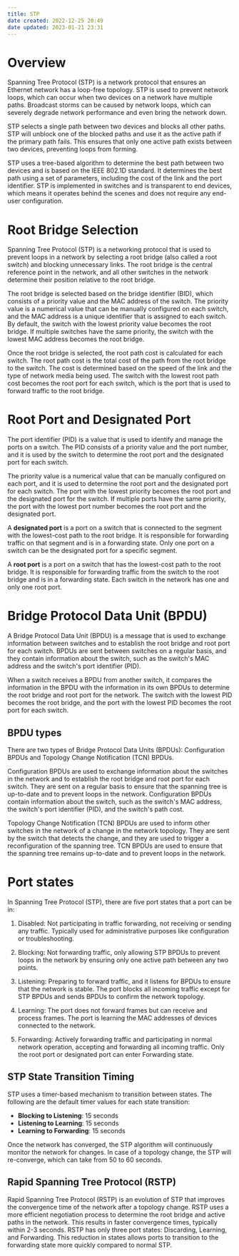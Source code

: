 ```yaml
---
title: STP
date created: 2022-12-25 20:49
date updated: 2023-01-21 23:31
---
```


# Overview

Spanning Tree Protocol (STP) is a network protocol that ensures an Ethernet network has a loop-free topology. STP is used to prevent network loops, which can occur when two devices on a network have multiple paths. Broadcast storms can be caused by network loops, which can severely degrade network performance and even bring the network down.

STP selects a single path between two devices and blocks all other paths. STP will unblock one of the blocked paths and use it as the active path if the primary path fails. This ensures that only one active path exists between two devices, preventing loops from forming.

STP uses a tree-based algorithm to determine the best path between two devices and is based on the IEEE 802.1D standard. It determines the best path using a set of parameters, including the cost of the link and the port identifier. STP is implemented in switches and is transparent to end devices, which means it operates behind the scenes and does not require any end-user configuration.

# Root Bridge Selection

Spanning Tree Protocol (STP) is a networking protocol that is used to prevent loops in a network by selecting a root bridge (also called a root switch) and blocking unnecessary links. The root bridge is the central reference point in the network, and all other switches in the network determine their position relative to the root bridge.

The root bridge is selected based on the bridge identifier (BID), which consists of a priority value and the MAC address of the switch. The priority value is a numerical value that can be manually configured on each switch, and the MAC address is a unique identifier that is assigned to each switch. By default, the switch with the lowest priority value becomes the root bridge. If multiple switches have the same priority, the switch with the lowest MAC address becomes the root bridge.

Once the root bridge is selected, the root path cost is calculated for each switch. The root path cost is the total cost of the path from the root bridge to the switch. The cost is determined based on the speed of the link and the type of network media being used. The switch with the lowest root path cost becomes the root port for each switch, which is the port that is used to forward traffic to the root bridge.

# Root Port and Designated Port

The port identifier (PID) is a value that is used to identify and manage the ports on a switch. The PID consists of a priority value and the port number, and it is used by the switch to determine the root port and the designated port for each switch.

The priority value is a numerical value that can be manually configured on each port, and it is used to determine the root port and the designated port for each switch. The port with the lowest priority becomes the root port and the designated port for the switch. If multiple ports have the same priority, the port with the lowest port number becomes the root port and the designated port.

A **designated port** is a port on a switch that is connected to the segment with the lowest-cost path to the root bridge. It is responsible for forwarding traffic on that segment and is in a forwarding state. Only one port on a switch can be the designated port for a specific segment.

A **root port** is a port on a switch that has the lowest-cost path to the root bridge. It is responsible for forwarding traffic from the switch to the root bridge and is in a forwarding state. Each switch in the network has one and only one root port.

# Bridge Protocol Data Unit (BPDU)

A Bridge Protocol Data Unit (BPDU) is a message that is used to exchange information between switches and to establish the root bridge and root port for each switch. BPDUs are sent between switches on a regular basis, and they contain information about the switch, such as the switch's MAC address and the switch's port identifier (PID).

When a switch receives a BPDU from another switch, it compares the information in the BPDU with the information in its own BPDUs to determine the root bridge and root port for the network. The switch with the lowest PID becomes the root bridge, and the port with the lowest PID becomes the root port for each switch.

## BPDU types

There are two types of Bridge Protocol Data Units (BPDUs): Configuration BPDUs and Topology Change Notification (TCN) BPDUs.

Configuration BPDUs are used to exchange information about the switches in the network and to establish the root bridge and root port for each switch. They are sent on a regular basis to ensure that the spanning tree is up-to-date and to prevent loops in the network. Configuration BPDUs contain information about the switch, such as the switch's MAC address, the switch's port identifier (PID), and the switch's path cost.

Topology Change Notification (TCN) BPDUs are used to inform other switches in the network of a change in the network topology. They are sent by the switch that detects the change, and they are used to trigger a reconfiguration of the spanning tree. TCN BPDUs are used to ensure that the spanning tree remains up-to-date and to prevent loops in the network.

# Port states

In Spanning Tree Protocol (STP), there are five port states that a port can be in:

1. Disabled: Not participating in traffic forwarding, not receiving or sending any traffic. Typically used for administrative purposes like configuration or troubleshooting.

2. Blocking: Not forwarding traffic, only allowing STP BPDUs to prevent loops in the network by ensuring only one active path between any two points.

3. Listening: Preparing to forward traffic, and it listens for BPDUs to ensure that the network is stable. The port blocks all incoming traffic except for STP BPDUs and sends BPDUs to confirm the network topology.

4. Learning: The port does not forward frames but can receive and process frames. The port is learning the MAC addresses of devices connected to the network.

5. Forwarding: Actively forwarding traffic and participating in normal network operation, accepting and forwarding all incoming traffic. Only the root port or designated port can enter Forwarding state.

## STP State Transition Timing

STP uses a timer-based mechanism to transition between states. The following are the default timer values for each state transition:

- **Blocking to Listening**: 15 seconds
- **Listening to Learning**: 15 seconds
- **Learning to Forwarding**: 15 seconds

Once the network has converged, the STP algorithm will continuously monitor the network for changes. In case of a topology change, the STP will re-converge, which can take from 50 to 60 seconds.

## Rapid Spanning Tree Protocol (RSTP)

Rapid Spanning Tree Protocol (RSTP) is an evolution of STP that improves the convergence time of the network after a topology change. RSTP uses a more efficient negotiation process to determine the root bridge and active paths in the network. This results in faster convergence times, typically within 2-3 seconds. RSTP has only three port states: Discarding, Learning, and Forwarding. This reduction in states allows ports to transition to the forwarding state more quickly compared to normal STP.
